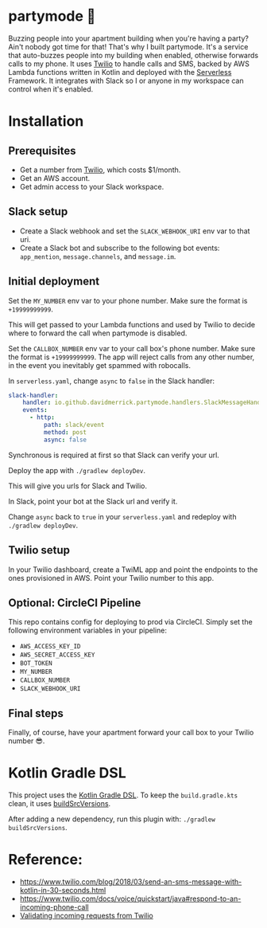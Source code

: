# partymode 🎉

Buzzing people into your apartment building when you're having a party? Ain't nobody got time for that! That's why I built partymode. It's a service that auto-buzzes people into my building when enabled, otherwise forwards calls to my phone. It uses [Twilio](https://www.twilio.com/) to handle calls and SMS, backed by AWS Lambda functions written in Kotlin and deployed with the [Serverless](https://serverless.com/) Framework. It integrates with Slack so I or anyone in my workspace can control when it's enabled.

# Installation

## Prerequisites

* Get a number from [Twilio](https://www.twilio.com/), which costs $1/month.
* Get an AWS account. 
* Get admin access to your Slack workspace.

## Slack setup

* Create a Slack webhook and set the `SLACK_WEBHOOK_URI` env var to that uri.
* Create a Slack bot and subscribe to the following bot events: `app_mention`, `message.channels`, and `message.im`.

## Initial deployment

Set the `MY_NUMBER` env var to your phone number. Make sure the format is `+19999999999`. 

This will get passed to your Lambda functions and used by Twilio to decide where to forward the call when partymode is disabled.

Set the `CALLBOX_NUMBER` env var to your call box's phone number. 
Make sure the format is `+19999999999`.
The app will reject calls from any other number, in the event you inevitably get spammed with robocalls.

In `serverless.yaml`, change `async` to `false` in the Slack handler:
```yaml
slack-handler:
    handler: io.github.davidmerrick.partymode.handlers.SlackMessageHandler
    events:
      - http:
          path: slack/event
          method: post
          async: false 
```
Synchronous is required at first so that Slack can verify your url.

Deploy the app with `./gradlew deployDev`.

This will give you urls for Slack and Twilio.

In Slack, point your bot at the Slack url and verify it.

Change `async` back to `true` in your `serverless.yaml` and redeploy with `./gradlew deployDev`.

## Twilio setup

In your Twilio dashboard, create a TwiML app and point the endpoints to the ones provisioned in AWS. Point your Twilio number to this app.

## Optional: CircleCI Pipeline

This repo contains config for deploying to prod via CircleCI. Simply set the following environment variables in your pipeline:

* `AWS_ACCESS_KEY_ID`
* `AWS_SECRET_ACCESS_KEY`
* `BOT_TOKEN`
* `MY_NUMBER`
* `CALLBOX_NUMBER`
* `SLACK_WEBHOOK_URI`

## Final steps

Finally, of course, have your apartment forward your call box to your Twilio number 😎.

# Kotlin Gradle DSL

This project uses the [Kotlin Gradle DSL](https://github.com/gradle/kotlin-dsl).
To keep the `build.gradle.kts` clean, it uses [buildSrcVersions](https://github.com/jmfayard/buildSrcVersions).

After adding a new dependency, run this plugin with: `./gradlew buildSrcVersions`.

# Reference:

- https://www.twilio.com/blog/2018/03/send-an-sms-message-with-kotlin-in-30-seconds.html
- https://www.twilio.com/docs/voice/quickstart/java#respond-to-an-incoming-phone-call
- [Validating incoming requests from Twilio](https://www.twilio.com/docs/usage/tutorials/how-to-secure-your-servlet-app-by-validating-incoming-twilio-requests)
